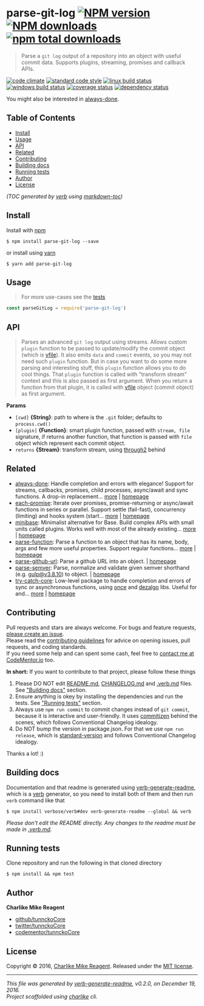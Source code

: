 # parse-git-log [![NPM version](https://img.shields.io/npm/v/parse-git-log.svg?style=flat)](https://www.npmjs.com/package/parse-git-log) [![NPM downloads](https://img.shields.io/npm/dm/parse-git-log.svg?style=flat)](https://npmjs.org/package/parse-git-log) [![npm total downloads][downloads-img]][downloads-url]

> Parse a `git log` output of a repository into an object with useful commit data. Supports plugins, streaming, promises and callback APIs.

[![code climate][codeclimate-img]][codeclimate-url] 
[![standard code style][standard-img]][standard-url] 
[![linux build status][travis-img]][travis-url] 
[![windows build status][appveyor-img]][appveyor-url] 
[![coverage status][coveralls-img]][coveralls-url] 
[![dependency status][david-img]][david-url]

You might also be interested in [always-done](https://github.com/hybridables/always-done#readme).

## Table of Contents
- [Install](#install)
- [Usage](#usage)
- [API](#api)
- [Related](#related)
- [Contributing](#contributing)
- [Building docs](#building-docs)
- [Running tests](#running-tests)
- [Author](#author)
- [License](#license)

_(TOC generated by [verb](https://github.com/verbose/verb) using [markdown-toc](https://github.com/jonschlinkert/markdown-toc))_

## Install
Install with [npm](https://www.npmjs.com/)

```
$ npm install parse-git-log --save
```

or install using [yarn](https://yarnpkg.com)

```
$ yarn add parse-git-log
```

## Usage
> For more use-cases see the [tests](test.js)

```js
const parseGitLog = require('parse-git-log')
```

## API

> Parses an advanced `git log` output using
streams. Allows custom `plugin` function to be passed
to update/modify the commit object (which is [vfile][]).
It also emits `data` and `commit` events, so you may not
need such `plugin` function. But in case you want to do some
more parsing and interesting stuff, this `plugin` function
allows you to do cool things. That `plugin` function is called
with "transform stream" context and this is also passed as
first argument. When you return a function from that plugin,
it is called with [vfile][] object (commit object) as first argument.

**Params**

* `[cwd]` **{String}**: path to where is the `.git` folder; defaults to `process.cwd()`    
* `[plugin]` **{Function}**: smart plugin function, passed with `stream, file` signature, if returns another function, that function is passed with `file` object which represent each commit object.    
* `returns` **{Stream}**: transform stream, using [through2][] behind  

## Related
- [always-done](https://www.npmjs.com/package/always-done): Handle completion and errors with elegance! Support for streams, callbacks, promises, child processes, async/await and sync functions. A drop-in replacement… [more](https://github.com/hybridables/always-done#readme) | [homepage](https://github.com/hybridables/always-done#readme "Handle completion and errors with elegance! Support for streams, callbacks, promises, child processes, async/await and sync functions. A drop-in replacement for [async-done][] - pass 100% of its tests plus more")
- [each-promise](https://www.npmjs.com/package/each-promise): Iterate over promises, promise-returning or async/await functions in series or parallel. Support settle (fail-fast), concurrency (limiting) and hooks system (start… [more](https://github.com/tunnckocore/each-promise#readme) | [homepage](https://github.com/tunnckocore/each-promise#readme "Iterate over promises, promise-returning or async/await functions in series or parallel. Support settle (fail-fast), concurrency (limiting) and hooks system (start, beforeEach, afterEach, finish)")
- [minibase](https://www.npmjs.com/package/minibase): Minimalist alternative for Base. Build complex APIs with small units called plugins. Works well with most of the already existing… [more](https://github.com/node-minibase/minibase#readme) | [homepage](https://github.com/node-minibase/minibase#readme "Minimalist alternative for Base. Build complex APIs with small units called plugins. Works well with most of the already existing [base][] plugins.")
- [parse-function](https://www.npmjs.com/package/parse-function): Parse a function to an object that has its name, body, args and few more useful properties. Support regular functions… [more](https://github.com/tunnckocore/parse-function#readme) | [homepage](https://github.com/tunnckocore/parse-function#readme "Parse a function to an object that has its name, body, args and few more useful properties. Support regular functions, async/await, arrow and generator functions.")
- [parse-github-url](https://www.npmjs.com/package/parse-github-url): Parse a github URL into an object. | [homepage](https://github.com/jonschlinkert/parse-github-url "Parse a github URL into an object.")
- [parse-semver](https://www.npmjs.com/package/parse-semver): Parse, normalize and validate given semver shorthand (e.g. gulp@v3.8.10) to object. | [homepage](https://github.com/tunnckocore/parse-semver#readme "Parse, normalize and validate given semver shorthand (e.g. gulp@v3.8.10) to object.")
- [try-catch-core](https://www.npmjs.com/package/try-catch-core): Low-level package to handle completion and errors of sync or asynchronous functions, using [once][] and [dezalgo][] libs. Useful for and… [more](https://github.com/hybridables/try-catch-core#readme) | [homepage](https://github.com/hybridables/try-catch-core#readme "Low-level package to handle completion and errors of sync or asynchronous functions, using [once][] and [dezalgo][] libs. Useful for and used in higher-level libs such as [always-done][] to handle completion of anything.")

## Contributing
Pull requests and stars are always welcome. For bugs and feature requests, [please create an issue](https://github.com/tunnckoCore/parse-git-log/issues/new).  
Please read the [contributing guidelines](CONTRIBUTING.md) for advice on opening issues, pull requests, and coding standards.  
If you need some help and can spent some cash, feel free to [contact me at CodeMentor.io](https://www.codementor.io/tunnckocore?utm_source=github&utm_medium=button&utm_term=tunnckocore&utm_campaign=github) too.

**In short:** If you want to contribute to that project, please follow these things

1. Please DO NOT edit [README.md](README.md), [CHANGELOG.md](CHANGELOG.md) and [.verb.md](.verb.md) files. See ["Building docs"](#building-docs) section.
2. Ensure anything is okey by installing the dependencies and run the tests. See ["Running tests"](#running-tests) section.
3. Always use `npm run commit` to commit changes instead of `git commit`, because it is interactive and user-friendly. It uses [commitizen][] behind the scenes, which follows Conventional Changelog idealogy.
4. Do NOT bump the version in package.json. For that we use `npm run release`, which is [standard-version][] and follows Conventional Changelog idealogy.

Thanks a lot! :)

## Building docs
Documentation and that readme is generated using [verb-generate-readme][], which is a [verb][] generator, so you need to install both of them and then run `verb` command like that

```
$ npm install verbose/verb#dev verb-generate-readme --global && verb
```

_Please don't edit the README directly. Any changes to the readme must be made in [.verb.md](.verb.md)._

## Running tests
Clone repository and run the following in that cloned directory

```
$ npm install && npm test
```

## Author
**Charlike Mike Reagent**

+ [github/tunnckoCore](https://github.com/tunnckoCore)
+ [twitter/tunnckoCore](http://twitter.com/tunnckoCore)
+ [codementor/tunnckoCore](https://codementor.io/tunnckoCore)

## License
Copyright © 2016, [Charlike Mike Reagent](http://i.am.charlike.online). Released under the [MIT license](LICENSE).

***

_This file was generated by [verb-generate-readme](https://github.com/verbose/verb-generate-readme), v0.2.0, on December 19, 2016._  
_Project scaffolded using [charlike][] cli._

[always-done]: https://github.com/hybridables/always-done
[async-done]: https://github.com/gulpjs/async-done
[base]: https://github.com/node-base/base
[charlike]: https://github.com/tunnckocore/charlike
[commitizen]: https://github.com/commitizen/cz-cli
[dezalgo]: https://github.com/npm/dezalgo
[once]: https://github.com/isaacs/once
[standard-version]: https://github.com/conventional-changelog/standard-version
[through2]: https://github.com/rvagg/through2
[verb-generate-readme]: https://github.com/verbose/verb-generate-readme
[verb]: https://github.com/verbose/verb
[vfile]: https://github.com/wooorm/vfile

[downloads-url]: https://www.npmjs.com/package/parse-git-log
[downloads-img]: https://img.shields.io/npm/dt/parse-git-log.svg

[codeclimate-url]: https://codeclimate.com/github/tunnckoCore/parse-git-log
[codeclimate-img]: https://img.shields.io/codeclimate/github/tunnckoCore/parse-git-log.svg

[travis-url]: https://travis-ci.org/tunnckoCore/parse-git-log
[travis-img]: https://img.shields.io/travis/tunnckoCore/parse-git-log/master.svg?label=linux

[appveyor-url]: https://ci.appveyor.com/project/tunnckoCore/parse-git-log
[appveyor-img]: https://img.shields.io/appveyor/ci/tunnckoCore/parse-git-log/master.svg?label=windows

[coveralls-url]: https://coveralls.io/r/tunnckoCore/parse-git-log
[coveralls-img]: https://img.shields.io/coveralls/tunnckoCore/parse-git-log.svg

[david-url]: https://david-dm.org/tunnckoCore/parse-git-log
[david-img]: https://img.shields.io/david/tunnckoCore/parse-git-log.svg

[standard-url]: https://github.com/feross/standard
[standard-img]: https://img.shields.io/badge/code%20style-standard-brightgreen.svg

